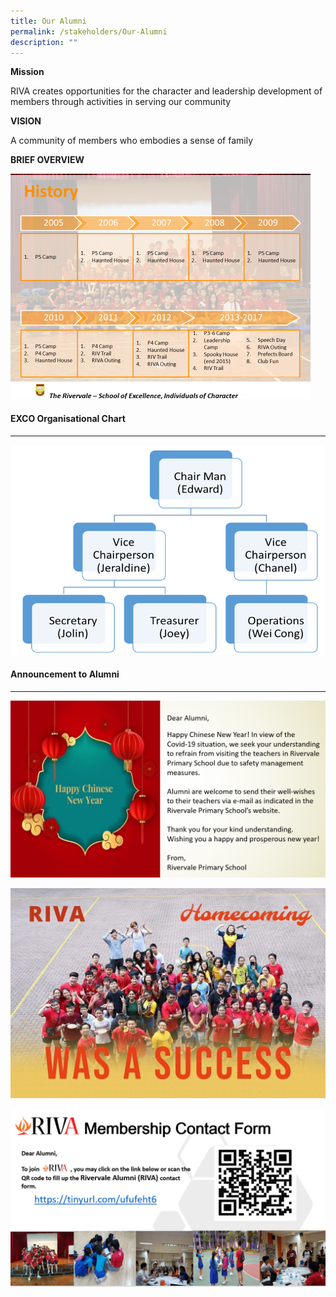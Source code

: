 ```yaml
---
title: Our Alumni
permalink: /stakeholders/Our-Alumni
description: ""
---
```

**Mission** 

RIVA creates opportunities for the character and leadership development of members through activities in serving our community

**VISION**

A community of members who embodies a sense of family

**BRIEF OVERVIEW**

![](/images/Stakeholders/Our%20alumni/z1.png)

#### EXCO Organisational Chart
-------------------------

![](/images/Stakeholders/Our%20alumni/z2.png)


#### Announcement to Alumni
----------------------

![](/images/Stakeholders/Our%20alumni/Capture.png)

![](/images/Stakeholders/Our%20alumni/z3.jpg)

![](/images/Stakeholders/Our%20alumni/Capture%20(1).png)